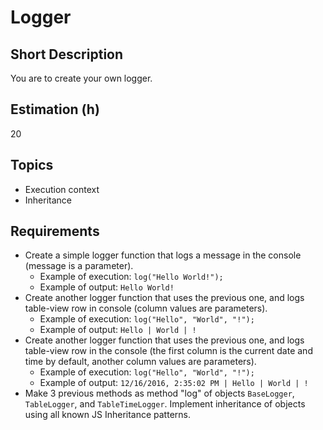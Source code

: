 # Logger

## Short Description

You are to create your own logger.

## Estimation (h)

20

## Topics

* Execution context
* Inheritance

## Requirements

* Create a simple logger function that logs a message in the console (message is a parameter).
  * Example of execution:
    `log("Hello World!");`
  * Example of output:
    `Hello World!`
* Create another logger function that uses the previous one, and logs table-view row in console (column values are
  parameters).
  * Example of execution:
    `log("Hello", "World", "!");`
  * Example of output:
    `Hello | World | !`
* Create another logger function that uses the previous one, and logs table-view row in the console (the first column is
  the current date and time by default, another column values are parameters).
  * Example of execution:
    `log("Hello", "World", "!");`
  * Example of output:
    `12/16/2016, 2:35:02 PM | Hello | World | !`
* Make 3 previous methods as method "log" of objects `BaseLogger`, `TableLogger`, and `TableTimeLogger`. Implement
  inheritance of objects using all known JS Inheritance patterns.
